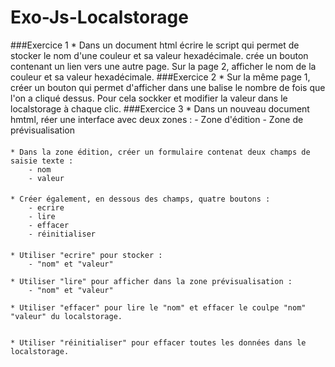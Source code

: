 # Exo-Js-Localstorage

###Exercice 1
    * Dans un document html écrire le script qui permet de stocker le nom d'une couleur et sa valeur hexadécimale.
     crée un bouton contenant un lien vers une autre page.
     Sur la page 2, afficher le nom de la couleur et sa valeur hexadécimale.
###Exercice 2
    * Sur la même page 1, créer un bouton qui permet d'afficher dans une balise  le nombre de fois que l'on a cliqué dessus. 
      Pour cela sockker et modifier la valeur dans le localstorage à chaque clic.
###Exercice 3
    * Dans un nouveau document hmtml, réer une interface avec deux zones : 
        - Zone d'édition 
        - Zone de prévisualisation
#### 
        
    * Dans la zone édition, créer un formulaire contenat deux champs de saisie texte :
        - nom
        - valeur
#### 
    * Créer également, en dessous des champs, quatre boutons :
        - ecrire
        - lire 
        - effacer
        - réinitialiser
#### 
    * Utiliser "ecrire" pour stocker :
        - "nom" et "valeur"
        
    * Utiliser "lire" pour afficher dans la zone prévisualisation :
        - "nom" et "valeur"
        
    * Utiliser "effacer" pour lire le "nom" et effacer le coulpe "nom" "valeur" du localstorage.
    
    
    * Utiliser "réinitialiser" pour effacer toutes les données dans le localstorage.